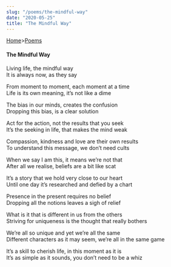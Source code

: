 ```yaml
---
slug: "/poems/the-mindful-way"
date: "2020-05-25"
title: "The Mindful Way"
---
```


[Home](/)>[Poems](/poems)

#### The Mindful Way

Living life, the mindful way <br>
It is always now, as they say

From moment to moment, each moment at a time<br>
Life is its own meaning, it’s not like a dime

The bias in our minds, creates the confusion<br>
Dropping this bias, is a clear solution

Act for the action, not the results that you seek<br>
It’s the seeking in life, that makes the mind weak

Compassion, kindness and love are their own results<br>
To understand this message, we don’t need cults

When we say I am this, it means we’re not that<br>
After all we realise, beliefs are a bit like scat

It’s a story that we hold very close to our heart<br>
Until one day it’s researched and defied by a chart

Presence in the present requires no belief<br>
Dropping all the notions leaves a sigh of relief

What is it that is different in us from the others<br>
Striving for uniqueness is the thought that really bothers

We’re all so unique and yet we’re all the same<br>
Different characters as it may seem, we’re all in the same game

It’s a skill to cherish life, in this moment as it is<br>
It’s as simple as it sounds, you don’t need to be a whiz
